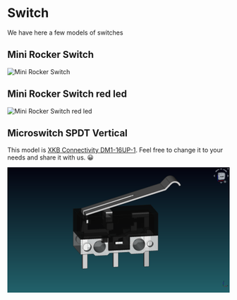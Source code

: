 # Switch

We have here a few models of switches

## Mini Rocker Switch

![Mini Rocker Switch](Mini%20Rocker%20Switch.png)

## Mini Rocker Switch red led

![Mini Rocker Switch red led](Mini%20Rocker%20Switch%20red%20led.png)

## Microswitch SPDT Vertical

This model is [XKB Connectivity DM1-16UP-1](https://lcsc.com/product-detail/Microswitches_XKB-Connectivity-DM1-16UP-1_C405950.html).
Feel free to change it to your needs and share it with us. 😀

![Microswitch SPDT Vertical](Microswitch%20SPDT%20Vertical.png)
